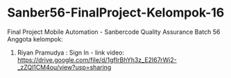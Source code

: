# Sanber56-FinalProject-Kelompok-16
Final Project Mobile Automation - Sanbercode Quality Assurance Batch 56
Anggota kelompok:
1. Riyan Pramudya : Sign In - link video: https://drive.google.com/file/d/1gfIrBhYh3z_E2I67rWj2-_zZQl1CM4ou/view?usp=sharing 


